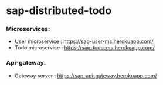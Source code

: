 # sap-distributed-todo

### Microservices:
- User microservice : https://sap-user-ms.herokuapp.com/
- Todo microservice : https://sap-todo-ms.herokuapp.com/

### Api-gateway:
- Gateway server : https://sap-api-gateway.herokuapp.com/